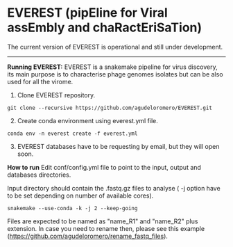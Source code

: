 # EVEREST (pipEline for Viral assEmbly and chaRactEriSaTion)

The current version of EVEREST is operational and still under development.

---
**Running EVEREST:**
EVEREST is a snakemake pipeline for virus discovery, its main purpose is to characterise phage genomes isolates but can be also used for all the virome.
1. Clone EVEREST repository.

```
git clone --recursive https://github.com/agudeloromero/EVEREST.git
```
2. Create conda environment using everest.yml file.
```
conda env -n everest create -f everest.yml
```
3. EVEREST databases have to be requesting by email, but they will open soon.

**How to run**
Edit conf/config.yml file to point to the input, output and databases directories. 

Input directory should contain the .fastq.gz files to analyse ( -j option have to be set depending on number of available cores).
```
snakemake --use-conda -k -j 2 --keep-going
```

Files are expected to be named as "name_R1" and "name_R2" plus extension. In case you need to rename then, please see this example (https://github.com/agudeloromero/rename_fastq_files).

